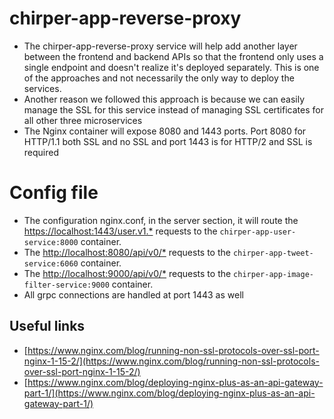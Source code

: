 # chirper-app-reverse-proxy

- The chirper-app-reverse-proxy service will help add another layer between the frontend and backend APIs so that the frontend only uses a single endpoint and doesn't realize it's deployed separately. This is one of the approaches and not necessarily the only way to deploy the services.
- Another reason we followed this approach is because we can easily manage the SSL for this service instead of managing SSL certificates for all other three microservices
- The Nginx container will expose 8080 and 1443 ports. Port 8080 for HTTP/1.1 both SSL and no SSL and port 1443 is for HTTP/2 and SSL is required

# Config file

- The configuration nginx.conf, in the server section, it will route the [https://localhost:1443/user.v1.\*](https://localhost:1443/user.v1.UserService/ListUsers) requests to the `chirper-app-user-service:8000` container.
- The [http://localhost:8080/api/v0/\*](http://localhost:8080/api/v0/tweets/limit/30/next_key/) requests to the `chirper-app-tweet-service:6060` container.
- The [http://localhost:9000/api/v0/\*](http://localhost:9000/api/v0/tweets/limit/30/next_key/) requests to the `chirper-app-image-filter-service:9000` container.
- All grpc connections are handled at port 1443 as well

## Useful links

- [https://www.nginx.com/blog/running-non-ssl-protocols-over-ssl-port-nginx-1-15-2/](https://www.nginx.com/blog/running-non-ssl-protocols-over-ssl-port-nginx-1-15-2/)
- [https://www.nginx.com/blog/deploying-nginx-plus-as-an-api-gateway-part-1/](https://www.nginx.com/blog/deploying-nginx-plus-as-an-api-gateway-part-1/)
